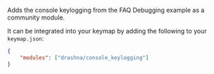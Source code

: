 Adds the console keylogging from the FAQ Debugging example as a community module.

It can be integrated into your keymap by adding the following to your `keymap.json`:

```json
{
    "modules": ["drashna/console_keylogging"]
}
```
